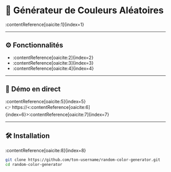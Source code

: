 # 🎨 Générateur de Couleurs Aléatoires

:contentReference[oaicite:1]{index=1}

---

## ⚙️ Fonctionnalités

- :contentReference[oaicite:2]{index=2}  
- :contentReference[oaicite:3]{index=3}  
- :contentReference[oaicite:4]{index=4}

---

## 🚀 Démo en direct

:contentReference[oaicite:5]{index=5}  
👉 https://\<:contentReference[oaicite:6]{index=6}\>:contentReference[oaicite:7]{index=7}

---

## 🛠️ Installation

:contentReference[oaicite:8]{index=8}

```bash
git clone https://github.com/ton-username/random-color-generator.git
cd random-color-generator
